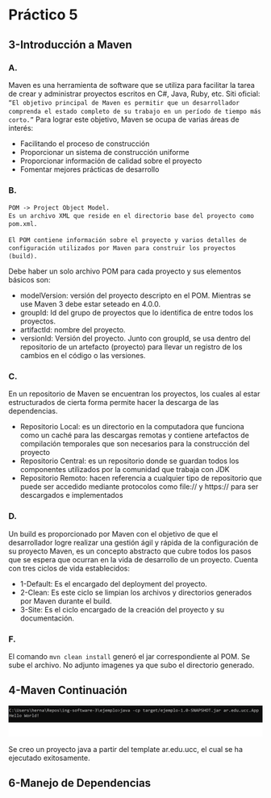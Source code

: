 # Práctico 5

## 3-Introducción a Maven

### A.
Maven es una herramienta de software que se utiliza para facilitar la tarea de crear y administrar proyectos escritos en C#, Java, Ruby, etc. 
Siti oficial: ``“El objetivo principal de Maven es permitir que un desarrollador comprenda el estado completo de su trabajo en un período de tiempo más corto.”`` Para lograr este objetivo, Maven se ocupa de varias áreas de interés:

* Facilitando el proceso de construcción
* Proporcionar un sistema de construcción uniforme
* Proporcionar información de calidad sobre el proyecto
* Fomentar mejores prácticas de desarrollo

### B.
    POM -> Project Object Model.
    Es un archivo XML que reside en el directorio base del proyecto como pom.xml.
    
    El POM contiene información sobre el proyecto y varios detalles de configuración utilizados por Maven para construir los proyectos (build).

Debe haber un solo archivo POM para cada proyecto y sus elementos básicos son:
* modelVersion: versión del proyecto descripto en el POM. Mientras se use Maven 3 debe estar seteado en 4.0.0.
* groupId: Id del grupo de proyectos que lo identifica de entre todos los proyectos.
* artifactId: nombre del proyecto.
* versionId: Versión del proyecto. Junto con groupId, se usa dentro del repositorio de un artefacto (proyecto) para llevar un registro de los cambios en el código o las versiones.

### C.
En un repositorio de Maven se encuentran los proyectos, los cuales al estar estructurados de cierta forma permite hacer la descarga de las dependencias.
* Repositorio Local: es un directorio en la computadora que funciona como un caché para las descargas remotas y contiene artefactos de compilación temporales que son necesarios para la construcción del proyecto
* Repositorio Central: es un repositorio donde se guardan todos los componentes utilizados por la comunidad que trabaja con JDK
* Repositorio Remoto: hacen referencia a cualquier tipo de repositorio que puede ser accedido mediante protocolos como file:// y https:// para ser descargados e implementados

### D.
Un build es proporcionado por Maven con el objetivo de que el desarrollador logre realizar una gestión ágil y rápida de la configuración de su proyecto Maven, es un concepto abstracto que cubre todos los pasos que se espera que ocurran en la vida de desarrollo de un proyecto. Cuenta con tres ciclos de vida establecidos:
* 1-Default: Es el encargado del deployment del proyecto.
* 2-Clean: Es este ciclo se limpian los archivos y directorios generados por Maven durante el build.
* 3-Site: Es el ciclo encargado de la creación del proyecto y su documentación.

### F.
El comando `mvn clean install` generó el jar correspondiente al POM. Se sube el archivo.
No adjunto imagenes ya que subo el directorio generado.

## 4-Maven Continuación

![image](./Imagenes/Ejecucion4.png)

Se creo un proyecto java a partir del template ar.edu.ucc, el cual se ha ejecutado exitosamente.

## 6-Manejo de Dependencias

